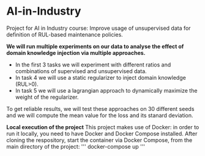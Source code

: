 # AI-in-Industry
Project for AI in Industry course: Improve usage of unsupervised data for definition of RUL-based maintenance policies. 

**We will run multiple experiments on our data to analyse the effect of domain knowledge injection via multiple approaches.**

- In the first 3 tasks we will experiment with different ratios and combinations of supervised and unsupervised data.
- In task 4 we will use a static regularizer to inject domain knowledge (RUL>0). 
- In task 5 we will use a lagrangian approach to dynamically maximize the weight of the regularizer.

To get reliable results, we will test these approaches on 30 different seeds and we will compute the mean value for the loss and its stanard deviation.

**Local execution of the project**
This project makes use of Docker: in order to run it locally, you need to have Docker and Docker Compose installed. After cloning the respository, start the container via Docker Compose, from the main directory of the project:
'''
  docker-compose up
'''
